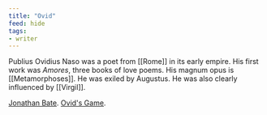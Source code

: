 ```yaml
---
title: "Ovid"
feed: hide
tags:
- writer
---
```


Publius Ovidius Naso was a poet from [[Rome]] in its early empire. His first work was _Amores_, three books of love poems. His magnum opus is [[Metamorphoses]]. He was exiled by Augustus. He was also clearly influenced by [[Virgil]]. 

[Jonathan Bate](https://www.youtube.com/watch?v=XuvnOGlxkEw). [Ovid's Game](https://www.laphamsquarterly.org/roundtable/ovids-game). 

